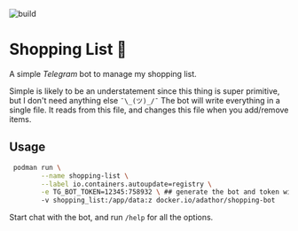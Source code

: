 ![build](https://github.com/apinter/shopping_py/actions/workflows/build.yml/badge.svg)

# Shopping List 🛒

A simple _Telegram_ bot to manage my shopping list.

Simple is likely to be an understatement since this thing is super primitive, but I don't need anything else `¯\_(ツ)_/¯`
The bot will write everything in a single file. It reads from this file, and changes this file when you add/remove items.

## Usage

```bash
 podman run \
        --name shopping-list \
        --label io.containers.autoupdate=registry \
        -e TG_BOT_TOKEN=12345:758932 \ ## generate the bot and token with Botfather
        -v shopping_list:/app/data:z docker.io/adathor/shopping-bot
```

Start chat with the bot, and run `/help` for all the options.
